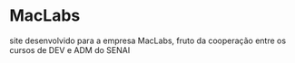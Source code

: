 # MacLabs
site desenvolvido para a empresa MacLabs, fruto da cooperação entre os cursos de DEV e ADM do SENAI
